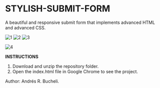 # STYLISH-SUBMIT-FORM

A beautiful and responsive submit form that implements advanced HTML and advanced CSS.

![1](https://github.com/anferebu/STYLISH-SUBMIT-FORM/blob/master/Bigscreen1.jpg)
![2](https://github.com/anferebu/STYLISH-SUBMIT-FORM/blob/master/Bigscreen2.jpg)
![3](https://github.com/anferebu/STYLISH-SUBMIT-FORM/blob/master/Bigscreen3.jpg)

![4](https://github.com/anferebu/STYLISH-SUBMIT-FORM/blob/master/Submit%20Form.jpg)

<strong>INSTRUCTIONS</strong>

1. Download and unzip the repository folder.
2. Open the index.html file in Google Chrome to see the project.

Author: Andrés R. Bucheli.
